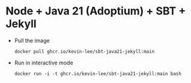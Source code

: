 # Node + Java 21 (Adoptium) + SBT + Jekyll

* Pull the image
  ```
  docker pull ghcr.io/kevin-lee/sbt-java21-jekyll:main
  ```

* Run in interactive mode
  ```
  docker run -i -t ghcr.io/kevin-lee/sbt-java21-jekyll:main bash
  ```
